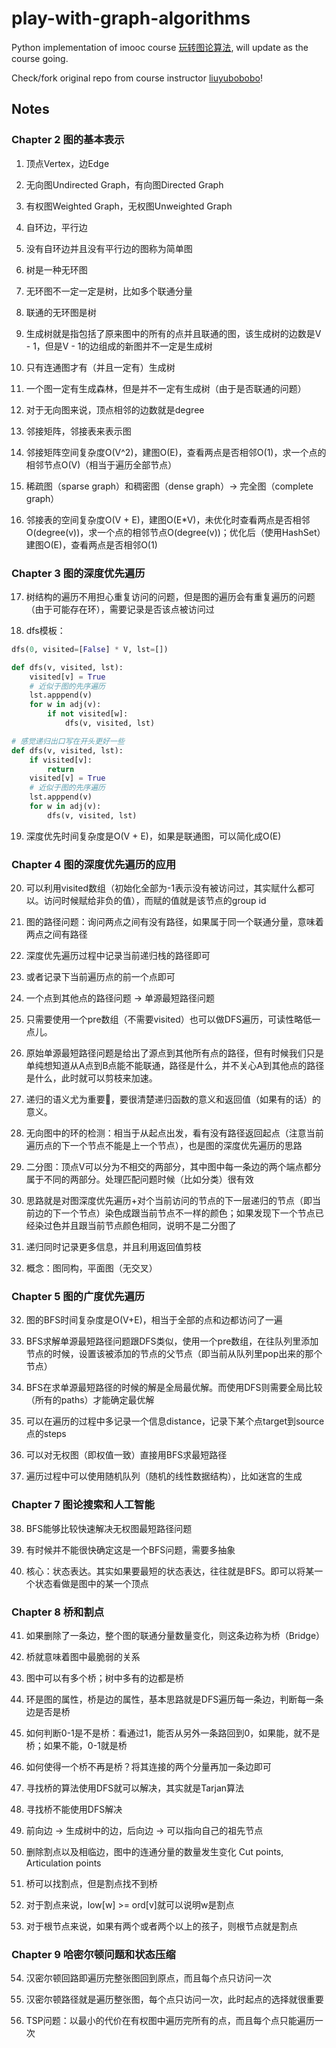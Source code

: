 # play-with-graph-algorithms

Python implementation of imooc course [玩转图论算法](https://coding.imooc.com/class/370.html), will update as the course going.

Check/fork original repo from course instructor [liuyubobobo](https://github.com/liuyubobobo)!

## Notes
### Chapter 2 图的基本表示

1. 顶点Vertex，边Edge

2. 无向图Undirected Graph，有向图Directed Graph

3. 有权图Weighted Graph，无权图Unweighted Graph

4. 自环边，平行边

5. 没有自环边并且没有平行边的图称为简单图

6. 树是一种无环图

7. 无环图不一定一定是树，比如多个联通分量

8. 联通的无环图是树

9. 生成树就是指包括了原来图中的所有的点并且联通的图，该生成树的边数是V - 1，但是V - 1的边组成的新图并不一定是生成树

10. 只有连通图才有（并且一定有）生成树

11. 一个图一定有生成森林，但是并不一定有生成树（由于是否联通的问题）

12. 对于无向图来说，顶点相邻的边数就是degree

13. 邻接矩阵，邻接表来表示图

14. 邻接矩阵空间复杂度O(V^2)，建图O(E)，查看两点是否相邻O(1)，求一个点的相邻节点O(V)（相当于遍历全部节点）

15. 稀疏图（sparse graph）和稠密图（dense graph）-> 完全图（complete graph）

16. 邻接表的空间复杂度O(V + E)，建图O(E*V)，未优化时查看两点是否相邻O(degree(v))，求一个点的相邻节点O(degree(v))；优化后（使用HashSet）建图O(E)，查看两点是否相邻O(1)

### Chapter 3 图的深度优先遍历

17. 树结构的遍历不用担心重复访问的问题，但是图的遍历会有重复遍历的问题（由于可能存在环），需要记录是否该点被访问过

18. dfs模板：
```python
dfs(0, visited=[False] * V, lst=[])

def dfs(v, visited, lst):
    visited[v] = True
    # 近似于图的先序遍历
    lst.apppend(v)
    for w in adj(v):
        if not visited[w]:
            dfs(v, visited, lst)

# 感觉递归出口写在开头更好一些
def dfs(v, visited, lst):
    if visited[v]:
        return
    visited[v] = True
    # 近似于图的先序遍历
    lst.apppend(v)
    for w in adj(v):
        dfs(v, visited, lst)
```

19. 深度优先时间复杂度是O(V + E)，如果是联通图，可以简化成O(E)

### Chapter 4 图的深度优先遍历的应用

20. 可以利用visited数组（初始化全部为-1表示没有被访问过，其实赋什么都可以。访问时候赋给非负的值），而赋的值就是该节点的group id

21. 图的路径问题：询问两点之间有没有路径，如果属于同一个联通分量，意味着两点之间有路径

22. 深度优先遍历过程中记录当前递归栈的路径即可

23. 或者记录下当前遍历点的前一个点即可

23. 一个点到其他点的路径问题 -> 单源最短路径问题

24. 只需要使用一个pre数组（不需要visited）也可以做DFS遍历，可读性略低一点儿。

25. 原始单源最短路径问题是给出了源点到其他所有点的路径，但有时候我们只是单纯想知道从A点到B点能不能联通，路径是什么，并不关心A到其他点的路径是什么，此时就可以剪枝来加速。

26. 递归的语义尤为重要，要很清楚递归函数的意义和返回值（如果有的话）的意义。

27. 无向图中的环的检测：相当于从起点出发，看有没有路径返回起点（注意当前遍历点的下一个节点不能是上一个节点），也是图的深度优先遍历的思路

28. 二分图：顶点V可以分为不相交的两部分，其中图中每一条边的两个端点都分属于不同的两部分。处理匹配问题时候（比如分类）很有效

29. 思路就是对图深度优先遍历+对个当前访问的节点的下一层递归的节点（即当前边的下一个节点）染色成跟当前节点不一样的颜色；如果发现下一个节点已经染过色并且跟当前节点颜色相同，说明不是二分图了

30. 递归同时记录更多信息，并且利用返回值剪枝

31. 概念：图同构，平面图（无交叉）

### Chapter 5 图的广度优先遍历

32. 图的BFS时间复杂度是O(V+E)，相当于全部的点和边都访问了一遍

33. BFS求解单源最短路径问题跟DFS类似，使用一个pre数组，在往队列里添加节点的时候，设置该被添加的节点的父节点（即当前从队列里pop出来的那个节点）

34. BFS在求单源最短路径的时候的解是全局最优解。而使用DFS则需要全局比较（所有的paths）才能确定最优解

35. 可以在遍历的过程中多记录一个信息distance，记录下某个点target到source点的steps

36. 可以对无权图（即权值一致）直接用BFS求最短路径

37. 遍历过程中可以使用随机队列（随机的线性数据结构），比如迷宫的生成

### Chapter 7 图论搜索和人工智能

38. BFS能够比较快速解决无权图最短路径问题

39. 有时候并不能很快确定这是一个BFS问题，需要多抽象

40. 核心：状态表达。其实如果要最短的状态表达，往往就是BFS。即可以将某一个状态看做是图中的某一个顶点
 
### Chapter 8 桥和割点

41. 如果删除了一条边，整个图的联通分量数量变化，则这条边称为桥（Bridge）

42. 桥就意味着图中最脆弱的关系

43. 图中可以有多个桥；树中多有的边都是桥

44. 环是图的属性，桥是边的属性，基本思路就是DFS遍历每一条边，判断每一条边是否是桥

45. 如何判断0-1是不是桥：看通过1，能否从另外一条路回到0，如果能，就不是桥；如果不能，0-1就是桥

46. 如何使得一个桥不再是桥？将其连接的两个分量再加一条边即可

47. 寻找桥的算法使用DFS就可以解决，其实就是Tarjan算法

48. 寻找桥不能使用DFS解决

49. 前向边 -> 生成树中的边，后向边 -> 可以指向自己的祖先节点

50. 删除割点以及相临边，图中的连通分量的数量发生变化 Cut points, Articulation points

51. 桥可以找割点，但是割点找不到桥

52. 对于割点来说，low[w] >= ord[v]就可以说明w是割点

53. 对于根节点来说，如果有两个或者两个以上的孩子，则根节点就是割点

### Chapter 9 哈密尔顿问题和状态压缩

54. 汉密尔顿回路即遍历完整张图回到原点，而且每个点只访问一次

55. 汉密尔顿路径就是遍历整张图，每个点只访问一次，此时起点的选择就很重要

56. TSP问题：以最小的代价在有权图中遍历完所有的点，而且每个点只能遍历一次
